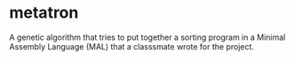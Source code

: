 # metatron
A genetic algorithm that tries to put together a sorting program in a Minimal Assembly Language (MAL) that a classsmate wrote for the project.
